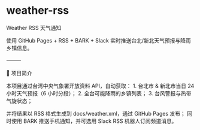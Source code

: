 # weather-rss
Weather RSS 天气通知

使用 GitHub Pages + RSS + BARK + Slack 实时推送台北/新北天气预报与降雨乡镇信息。

⸻

:page_facing_up: 项目简介

本项目通过台湾中央气象署开放资料 API，自动获取：
	1.	台北市 & 新北市当日 24 小时天气预报（6 小时分段）；
	2.	全台可能降雨的乡镇列表；
	3.	台风警报与热带气旋状态；

并将结果以 RSS 格式生成到 docs/weather.xml，通过 GitHub Pages 发布；
同时使用 BARK 推送手机通知，并可选用 Slack RSS 机器人订阅频道消息。
